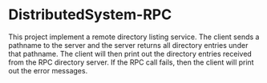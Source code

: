 # DistributedSystem-RPC
This project implement a remote directory listing service. The client sends a pathname to the server and the server returns all directory entries under that pathname. The client will then print out the directory entries received from the RPC directory server. If the RPC call fails, then the client will print out the error messages.
